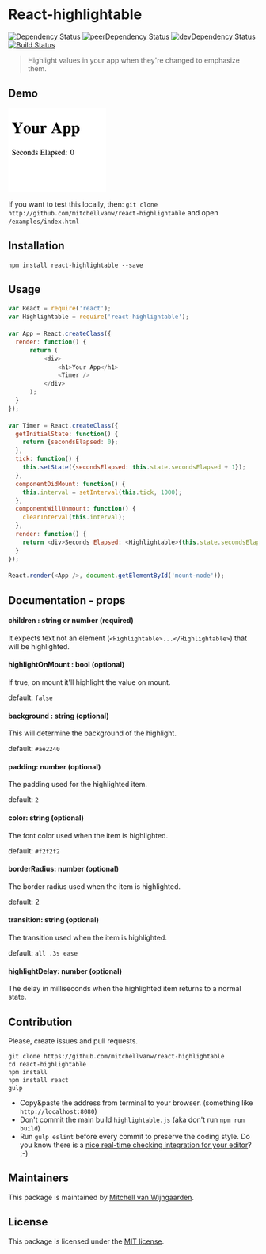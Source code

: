 React-highlightable
============
[![Dependency Status](https://david-dm.org/mitchellvanw/react-highlightable.svg)](https://david-dm.org/mitchellvanw/react-highlightable)
[![peerDependency Status](https://david-dm.org/mitchellvanw/react-highlightable/peer-status.svg)](https://david-dm.org/mitchellvanw/react-highlightable#info=peerDependencies)
[![devDependency Status](https://david-dm.org/mitchellvanw/react-highlightable/dev-status.svg)](https://david-dm.org/mitchellvanw/react-highlightable#info=devDependencies)
[![Build Status](https://travis-ci.org/mitchellvanw/react-highlightable.svg?branch=master)](https://travis-ci.org/mitchellvanw/react-highlightable)

> Highlight values in your app when they're changed to emphasize them.

## Demo

![demo](react-highlightable-demo.gif)

If you want to test this locally, then: `git clone http://github.com/mitchellvanw/react-highlightable` and open `/examples/index.html`

## Installation

```shell
npm install react-highlightable --save
```

## Usage
```javascript
var React = require('react');
var Highlightable = require('react-highlightable');

var App = React.createClass({
  render: function() {
      return (
          <div>
              <h1>Your App</h1>
              <Timer />
          </div>
      );
  }
});

var Timer = React.createClass({
  getInitialState: function() {
    return {secondsElapsed: 0};
  },
  tick: function() {
    this.setState({secondsElapsed: this.state.secondsElapsed + 1});
  },
  componentDidMount: function() {
    this.interval = setInterval(this.tick, 1000);
  },
  componentWillUnmount: function() {
    clearInterval(this.interval);
  },
  render: function() {
    return <div>Seconds Elapsed: <Highlightable>{this.state.secondsElapsed}</Highlightable></div>;
  }
});

React.render(<App />, document.getElementById('mount-node'));
```
## Documentation - props

#### children : string or number (required)
It expects text not an element (`<Highlightable>...</Highlightable>`) that will be highlighted.

#### highlightOnMount : bool (optional)
If true, on mount it'll highlight the value on mount.

default: `false`

#### background : string (optional)
This will determine the background of the highlight.

default: `#ae2240`

#### padding: number (optional)
The padding used for the highlighted item.

default: `2`

#### color: string (optional)
The font color used when the item is highlighted.

default: `#f2f2f2`

#### borderRadius: number (optional)
The border radius used when the item is highlighted.

default: 2

#### transition: string (optional)
The transition used when the item is highlighted.

default: `all .3s ease`

#### highlightDelay: number (optional)
The delay in milliseconds when the highlighted item returns to a normal state.

## Contribution

Please, create issues and pull requests.

```shell
git clone https://github.com/mitchellvanw/react-highlightable
cd react-highlightable
npm install
npm install react
gulp
```
- Copy&paste the address from terminal to your browser. (something like `http://localhost:8080`)
- Don't commit the main build `highlightable.js` (aka don't run `npm run build`)
- Run `gulp eslint` before every commit to preserve the coding style. Do you know there is a [nice real-time checking integration for your editor](http://eslint.org/docs/user-guide/integrations)? ;-)


## Maintainers

This package is maintained by [Mitchell van Wijngaarden](http://kooding.nl).

## License

This package is licensed under the [MIT license](https://github.com/mitchellvanw/react-highlightable/blob/master/LICENSE).